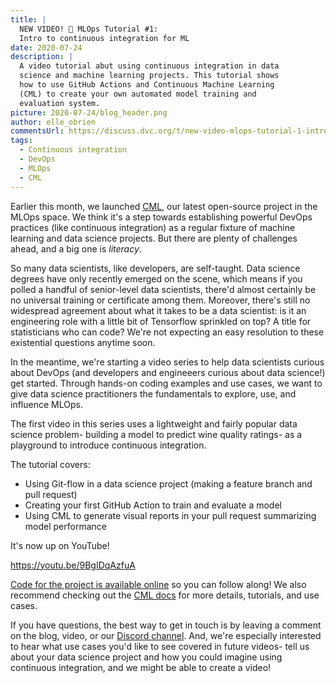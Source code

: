 ```yaml
---
title: |
  NEW VIDEO! 🎥 MLOps Tutorial #1: 
  Intro to continuous integration for ML
date: 2020-07-24
description: |
  A video tutorial abut using continuous integration in data 
  science and machine learning projects. This tutorial shows 
  how to use GitHub Actions and Continuous Machine Learning 
  (CML) to create your own automated model training and 
  evaluation system. 
picture: 2020-07-24/blog_header.png
author: elle_obrien
commentsUrl: https://discuss.dvc.org/t/new-video-mlops-tutorial-1-intro-to-continuous-integration-for-ml/454
tags:
  - Continuous integration
  - DevOps
  - MLOps
  - CML
---
```


Earlier this month, we launched [CML](https;//cml.dev), our latest open-source project in the MLOps space. We think it's a step towards establishing powerful DevOps practices (like continuous integration) as a regular fixture of machine learning and data science projects. But there are plenty of challenges ahead, and a big one is _literacy_. 

So many data scientists, like developers, are self-taught. Data science degrees have only recently emerged on the scene, which means if you polled a handful of senior-level data scientists, there'd almost certainly be no universal training or certificate among them. Moreover, there's still no widespread agreement about what it takes to be a data scientist: is it an engineering role with a little bit of Tensorflow sprinkled on top? A title for statisticians who can code? We're not expecting an easy resolution to these existential questions anytime soon. 

In the meantime, we're starting a video series to help data scientists curious about DevOps (and developers and engineeers curious about data science!) get started. Through hands-on coding examples and use cases, we want to give data science practitioners the fundamentals to explore, use, and influence MLOps. 

The first video in this series uses a lightweight and fairly popular data science problem- building a model to predict wine quality ratings- as a playground to introduce continuous integration. 

The tutorial covers:
- Using Git-flow in a data science project (making a feature branch and pull request)
- Creating your first GitHub Action to train and evaluate a model
- Using CML to generate visual reports in your pull request summarizing model performance

It's now up on YouTube!

https://youtu.be/9BgIDqAzfuA

[Code for the project is available online](https://github.com/andronovhopf/wine) so you can follow along! We also recommend checking out the [CML docs](https://github.com/iterative/cml) for more details, tutorials, and use cases.

If you have questions, the best way to get in touch is by leaving a comment on the blog, video, or our [Discord channel](https://discord.gg/bzA6uY7). And, we're especially interested to hear what use cases you'd like to see covered in future videos- tell us about your data science project and how you could imagine using continuous integration, and we might be able to create a video! 

